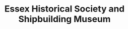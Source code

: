 ---
layout: repo
title: "Essex Historical Society and Shipbuilding Museum"
id: 17815
permalink: repos/17815/
---